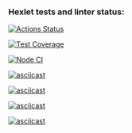 ### Hexlet tests and linter status:
[![Actions Status](https://github.com/Latanarie/frontend-project-lvl2/workflows/hexlet-check/badge.svg)](https://github.com/Latanarie/frontend-project-lvl2/actions)

[![Test Coverage](https://api.codeclimate.com/v1/badges/47d2292ecd14e1e19199/test_coverage)](https://codeclimate.com/github/Latanarie/frontend-project-lvl2/test_coverage)

[![Node CI](https://github.com/Latanarie/frontend-project-lvl2/actions/workflows/github-actions.yml/badge.svg)](https://github.com/Latanarie/frontend-project-lvl2/actions/workflows/github-actions.yml)

[![asciicast](https://asciinema.org/a/XSR0rAcx2l4pGtMlK9hAxiRXn.svg)](https://asciinema.org/a/XSR0rAcx2l4pGtMlK9hAxiRXn)

[![asciicast](https://asciinema.org/a/PyetPszHjM1bQSXNm4SEMZeVC.svg)](https://asciinema.org/a/PyetPszHjM1bQSXNm4SEMZeVC)

[![asciicast](https://asciinema.org/a/BbaISCClV6B5x7e00B8mIxMFP.svg)](https://asciinema.org/a/BbaISCClV6B5x7e00B8mIxMFP)

[![asciicast](https://asciinema.org/a/547xi8RHeKsyJvgWrvv75ELJH.svg)](https://asciinema.org/a/547xi8RHeKsyJvgWrvv75ELJH)
